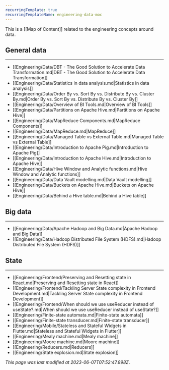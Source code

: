 ```yaml
---
recurringTemplate: true
recurringTemplateName: engineering-data-moc
---
```


This is a [[Map of Content]] related to the engineering concepts around data.

## General data
---
- [[Engineering/Data/DBT - The Good Solution to Accelerate Data Transformation.md|DBT - The Good Solution to Accelerate Data Transformation]]
- [[Engineering/Data/Statistics in data analysis.md|Statistics in data analysis]]
- [[Engineering/Data/Order By vs. Sort By vs. Distribute By vs. Cluster By.md|Order By vs. Sort By vs. Distribute By vs. Cluster By]]
- [[Engineering/Data/Overview of BI Tools.md|Overview of BI Tools]]
- [[Engineering/Data/Partitions on Apache Hive.md|Partitions on Apache Hive]]
- [[Engineering/Data/MapReduce Components.md|MapReduce Components]]
- [[Engineering/Data/MapReduce.md|MapReduce]]
- [[Engineering/Data/Managed Table vs External Table.md|Managed Table vs External Table]]
- [[Engineering/Data/Introduction to Apache Pig.md|Introduction to Apache Pig]]
- [[Engineering/Data/Introduction to Apache Hive.md|Introduction to Apache Hive]]
- [[Engineering/Data/Hive Window and Analytic functions.md|Hive Window and Analytic functions]]
- [[Engineering/Data/Data Vault modelling.md|Data Vault modelling]]
- [[Engineering/Data/Buckets on Apache Hive.md|Buckets on Apache Hive]]
- [[Engineering/Data/Behind a Hive table.md|Behind a Hive table]]

## Big data
---
- [[Engineering/Data/Apache Hadoop and Big Data.md|Apache Hadoop and Big Data]]
- [[Engineering/Data/Hadoop Distributed File System (HDFS).md|Hadoop Distributed File System (HDFS)]]

## State
---
- [[Engineering/Frontend/Preserving and Resetting state in React.md|Preserving and Resetting state in React]]
- [[Engineering/Frontend/Tackling Server State complexity in Frontend Development.md|Tackling Server State complexity in Frontend Development]]
- [[Engineering/Frontend/When should we use useReducer instead of useState?.md|When should we use useReducer instead of useState?]]
- [[Engineering/Finite-state automata.md|Finite-state automata]]
- [[Engineering/Finite-state transducer.md|Finite-state transducer]]
- [[Engineering/Mobile/Stateless and Stateful Widgets in Flutter.md|Stateless and Stateful Widgets in Flutter]]
- [[Engineering/Mealy machine.md|Mealy machine]]
- [[Engineering/Moore machine.md|Moore machine]]
- [[Engineering/Reducers.md|Reducers]]
- [[Engineering/State explosion.md|State explosion]]


*This page was last modified at 2023-06-07T07:52:47.898Z*.
